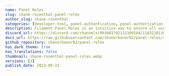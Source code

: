 ```yaml
---
name: Panel Roles
slug: shane-rosenthal-panel-roles
author_slug: shane-rosenthal
categories: [developer-tool, panel-authentication, panel-authorization, panel-builder]
description: Filament Panel Roles is an intuitive way to ensure all users of a specified panel within Filament v3 is assigned a role during registration and has a specified role using Laravel Middleware.
discord_url: https://discord.com/channels/883083792112300104/1163210130351984691
docs_url: https://raw.githubusercontent.com/shanerbaner82/panel-roles/main/README.md
github_repository: shanerbaner82/panel-roles
has_dark_theme: true
has_translations: false
thumbnail: shane-rosenthal-panel-roles.webp
versions: [3]
publish_date: 2023-09-22
---
```

